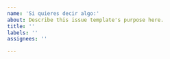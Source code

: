 ```yaml
---
name: 'Si quieres decir algo:'
about: Describe this issue template's purpose here.
title: ''
labels: ''
assignees: ''

---
```



